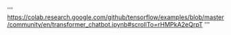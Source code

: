 '''
https://colab.research.google.com/github/tensorflow/examples/blob/master/community/en/transformer_chatbot.ipynb#scrollTo=rHMPkA2eQrpT
'''


